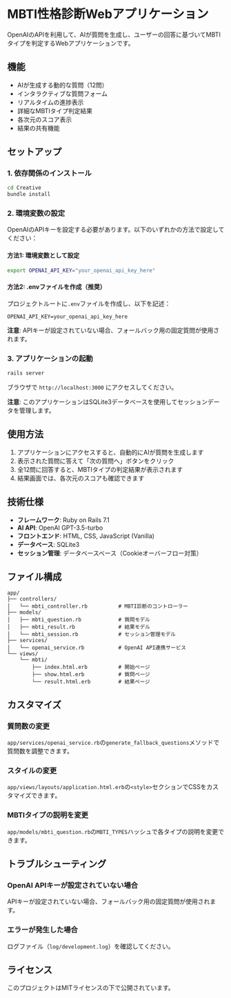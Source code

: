# MBTI性格診断Webアプリケーション

OpenAIのAPIを利用して、AIが質問を生成し、ユーザーの回答に基づいてMBTIタイプを判定するWebアプリケーションです。

## 機能

- AIが生成する動的な質問（12問）
- インタラクティブな質問フォーム
- リアルタイムの進捗表示
- 詳細なMBTIタイプ判定結果
- 各次元のスコア表示
- 結果の共有機能

## セットアップ

### 1. 依存関係のインストール

```bash
cd Creative
bundle install
```

### 2. 環境変数の設定

OpenAIのAPIキーを設定する必要があります。以下のいずれかの方法で設定してください：

#### 方法1: 環境変数として設定
```bash
export OPENAI_API_KEY="your_openai_api_key_here"
```

#### 方法2: .envファイルを作成（推奨）
プロジェクトルートに`.env`ファイルを作成し、以下を記述：
```
OPENAI_API_KEY=your_openai_api_key_here
```

**注意**: APIキーが設定されていない場合、フォールバック用の固定質問が使用されます。

### 3. アプリケーションの起動

```bash
rails server
```

ブラウザで `http://localhost:3000` にアクセスしてください。

**注意**: このアプリケーションはSQLite3データベースを使用してセッションデータを管理します。

## 使用方法

1. アプリケーションにアクセスすると、自動的にAIが質問を生成します
2. 表示された質問に答えて「次の質問へ」ボタンをクリック
3. 全12問に回答すると、MBTIタイプの判定結果が表示されます
4. 結果画面では、各次元のスコアも確認できます

## 技術仕様

- **フレームワーク**: Ruby on Rails 7.1
- **AI API**: OpenAI GPT-3.5-turbo
- **フロントエンド**: HTML, CSS, JavaScript (Vanilla)
- **データベース**: SQLite3
- **セッション管理**: データベースベース（Cookieオーバーフロー対策）

## ファイル構成

```
app/
├── controllers/
│   └── mbti_controller.rb          # MBTI診断のコントローラー
├── models/
│   ├── mbti_question.rb            # 質問モデル
│   ├── mbti_result.rb              # 結果モデル
│   └── mbti_session.rb             # セッション管理モデル
├── services/
│   └── openai_service.rb           # OpenAI API連携サービス
└── views/
    └── mbti/
        ├── index.html.erb          # 開始ページ
        ├── show.html.erb           # 質問ページ
        └── result.html.erb         # 結果ページ
```

## カスタマイズ

### 質問数の変更
`app/services/openai_service.rb`の`generate_fallback_questions`メソッドで質問数を調整できます。

### スタイルの変更
`app/views/layouts/application.html.erb`の`<style>`セクションでCSSをカスタマイズできます。

### MBTIタイプの説明を変更
`app/models/mbti_question.rb`の`MBTI_TYPES`ハッシュで各タイプの説明を変更できます。

## トラブルシューティング

### OpenAI APIキーが設定されていない場合
APIキーが設定されていない場合、フォールバック用の固定質問が使用されます。

### エラーが発生した場合
ログファイル（`log/development.log`）を確認してください。

## ライセンス

このプロジェクトはMITライセンスの下で公開されています。


